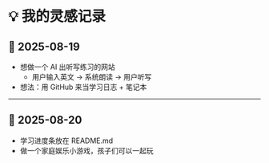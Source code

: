 # 💡 我的灵感记录

## 📅 2025-08-19
- 想做一个 AI 出听写练习的网站
  - 用户输入英文 → 系统朗读 → 用户听写
- 想法：用 GitHub 来当学习日志 + 笔记本

---

## 📅 2025-08-20
- 学习进度条放在 README.md
- 做一个家庭娱乐小游戏，孩子们可以一起玩
